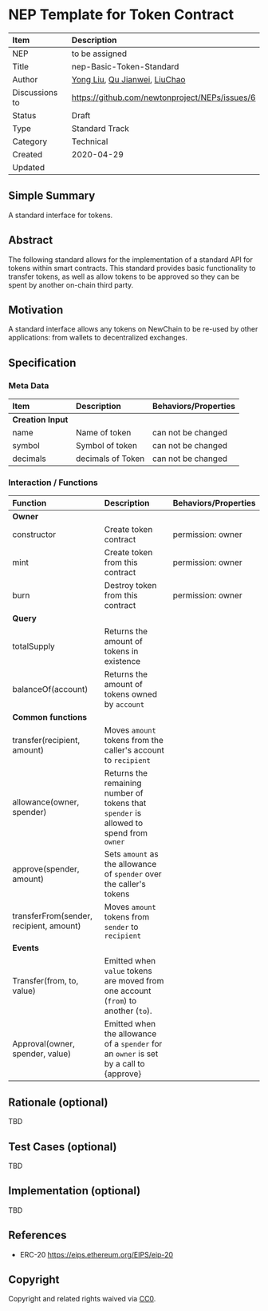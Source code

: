 # NEP Template for Token Contract <!--- Replace with NEP-N: Title, once a NEP number is assigned, the editor will update the NEP number in this document -->

| Item | Description |
|:-|:-|
| NEP | to be assigned |
| Title | nep-Basic-Token-Standard |
| Author | [Yong Liu](mailto:liuyong5653@163.com), [Qu Jianwei](https://github.com/i29), [LiuChao](https://github.com/LiuChaooo) |
| Discussions to | https://github.com/newtonproject/NEPs/issues/6 |
| Status | Draft |
| Type | Standard Track |
| Category | Technical |
| Created | 2020-04-29 |
| Updated |  |

## Simple Summary

A standard interface for tokens.

## Abstract

The following standard allows for the implementation of a standard API for tokens within smart contracts. This standard provides basic functionality to transfer tokens, as well as allow tokens to be approved so they can be spent by another on-chain third party.

## Motivation

A standard interface allows any tokens on NewChain to be re-used by other applications: from wallets to decentralized exchanges.

## Specification

### Meta Data

| Item | Description | Behaviors/Properties |
|:-|:-|:-|
| **Creation Input** |
| name | Name of token | can not be changed |
| symbol | Symbol of token | can not be changed |
| decimals | decimals of Token | can not be changed |


### Interaction / Functions

| Function | Description | Behaviors/Properties |
|:-|:-|:-|
|**Owner**|
| constructor | Create token contract | permission: owner |
| mint | Create token from this contract | permission: owner |
| burn | Destroy token from this contract | permission: owner |
|**Query**|
| totalSupply | Returns the amount of tokens in existence |  |
| balanceOf(account) | Returns the amount of tokens owned by `account` |  |
|**Common functions**|
| transfer(recipient, amount) | Moves `amount` tokens from the caller's account to `recipient` |  |
| allowance(owner, spender) | Returns the remaining number of tokens that `spender` is allowed to spend from `owner` |  |
| approve(spender, amount) | Sets `amount` as the allowance of `spender` over the caller's tokens |  |
| transferFrom(sender, recipient, amount) | Moves `amount` tokens from `sender` to `recipient` |  |
|**Events**|
| Transfer(from, to, value) | Emitted when `value` tokens are moved from one account (`from`) to another (`to`). |  |
| Approval(owner, spender, value) | Emitted when the allowance of a `spender` for an `owner` is set by a call to {approve} |  |


## Rationale (optional)

TBD

## Test Cases (optional)

TBD

## Implementation (optional)

TBD

## References

* ERC-20 https://eips.ethereum.org/EIPS/eip-20

## Copyright
Copyright and related rights waived via [CC0](https://creativecommons.org/publicdomain/zero/1.0/).
